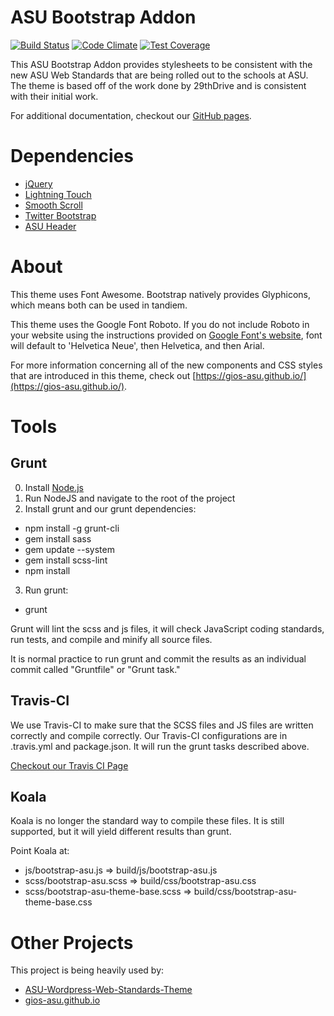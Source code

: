# ASU Bootstrap Addon

[![Build Status](https://travis-ci.org/gios-asu/ASU-Web-Standards-Bootstrap.svg?branch=master)](https://travis-ci.org/gios-asu/ASU-Web-Standards-Bootstrap) [![Code Climate](https://codeclimate.com/github/gios-asu/ASU-Bootstrap-Addon/badges/gpa.svg)](https://codeclimate.com/github/gios-asu/ASU-Bootstrap-Addon) [![Test Coverage](https://codeclimate.com/github/gios-asu/ASU-Bootstrap-Addon/badges/coverage.svg)](https://codeclimate.com/github/gios-asu/ASU-Bootstrap-Addon)

This ASU Bootstrap Addon provides stylesheets to be consistent with the new ASU Web Standards that are being rolled out to the schools at ASU.  The theme is based off of the work done by 29thDrive and is consistent with their initial work.

For additional documentation, checkout our [GitHub pages](https://gios-asu.github.io/).

# Dependencies

- [jQuery](http://jquery.com/)
- [Lightning Touch](https://github.com/ucsf-ckm/LightningTouch)
- [Smooth Scroll](https://github.com/cferdinandi/smooth-scroll)
- [Twitter Bootstrap](http://getbootstrap.com/)
- [ASU Header](https://drupal.asu.edu/build/asu-header-footer-version-40)

# About

This theme uses Font Awesome.  Bootstrap natively provides Glyphicons, which means both can be used in tandiem.

This theme uses the Google Font Roboto.  If you do not include Roboto in your website using the instructions provided on [Google Font's website](http://www.google.com/fonts/specimen/Roboto), font will default to 'Helvetica Neue', then Helvetica, and then Arial.

For more information concerning all of the new components and CSS styles that are introduced in this theme, check out [https://gios-asu.github.io/](https://gios-asu.github.io/).


# Tools

## Grunt

0. Install [Node.js](http://nodejs.org/)
1. Run NodeJS and navigate to the root of the project
2. Install grunt and our grunt dependencies:

  - npm install -g grunt-cli
  - gem install sass
  - gem update --system
  - gem install scss-lint
  - npm install

3. Run grunt:
  - grunt

Grunt will lint the scss and js files, it will check JavaScript coding standards, run tests, and compile and minify all source files.

It is normal practice to run grunt and commit the results as an individual commit called "Gruntfile" or "Grunt task."

## Travis-CI

We use Travis-CI to make sure that the SCSS files and JS files are written correctly and compile correctly.  Our Travis-CI configurations are in .travis.yml and package.json.  It will run the grunt tasks described above.

[Checkout our Travis CI Page](https://travis-ci.org/gios-asu/ASU-Bootstrap-Addon/builds)

## Koala

Koala is no longer the standard way to compile these files.  It is still supported, but it will yield different results than grunt.

Point Koala at:

- js/bootstrap-asu.js => build/js/bootstrap-asu.js
- scss/bootstrap-asu.scss => build/css/bootstrap-asu.css
- scss/bootstrap-asu-theme-base.scss => build/css/bootstrap-asu-theme-base.css


# Other Projects

This project is being heavily used by:

- [ASU-Wordpress-Web-Standards-Theme](https://github.com/gios-asu/ASU-Wordpress-Web-Standards-Theme)
- [gios-asu.github.io](https://github.com/gios-asu/gios-asu.github.io)